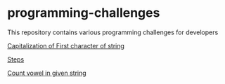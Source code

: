 # programming-challenges
This repository contains various programming challenges for developers

[Capitalization of First character of string](capitalize_first_character)

[Steps](steps)

[Count vowel in given string](vowel)

